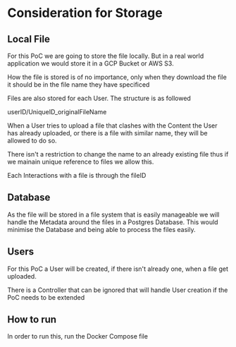 # Consideration for Storage

## Local File

For this PoC we are going to store the file locally. But in a real world application we would store it in a GCP Bucket
or AWS S3.

How the file is stored is of no importance, only when they download the file it should be in the file name they have specificed

Files are also stored for each User. The structure is as followed

userID/UniqueID_originalFileName

When a User tries to upload a file that clashes with the Content the User has already uploaded, or there is a file with similar name, they will be allowed to do so.

There isn't a restriction to change the name to an already existing file thus if we mainain unique reference to files we allow this.

Each Interactions with a file is through the fileID

## Database

As the file will be stored in a file system that is easily manageable we will handle the Metadata around the files in a
Postgres Database. This would minimise the Database and being able to process the files easily.

## Users

For this PoC a User will be created, if there isn't already one, when a file get uploaded.

There is a Controller that can be ignored that will handle User creation if the PoC needs to be extended

## How to run

In order to run this, run the Docker Compose file
